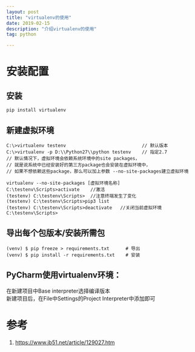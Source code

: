 ```yaml
---
layout: post
title: "virtualenv的使用"
date: 2019-02-15
description: "介绍virtualenv的使用"
tag: python

---
```


# 安装配置
## 安装
```
pip install virtualenv
```

## 新建虚拟环境
```
C:\>virtualenv testenv                            // 默认版本
C:\>virtualenv -p D:\\Python27\\python testenv    // 指定2.7
// 默认情况下，虚拟环境会依赖系统环境中的site packages，
// 就是说系统中已经安装好的第三方package也会安装在虚拟环境中，
// 如果不想依赖这些package，那么可以加上参数 --no-site-packages建立虚拟环境
 
virtualenv --no-site-packages [虚拟环境名称]
C:\testenv\Scripts>activate    //激活
(testenv) C:\testenv\Scripts>  //注意终端发生了变化
(testenv) C:\testenv\Scripts>pip3 list
(testenv) C:\testenv\Scripts>deactivate   //关闭当前虚拟环境
C:\testenv\Scripts>
```

## 导出每个包版本/安装所需包
```
(venv) $ pip freeze > requirements.txt      # 导出
(venv) $ pip install -r requirements.txt    # 安装
```

## PyCharm使用virtualenv环境：
在新建项目中Base interpreter选择编译版本<br>
新建项目后，在File中Settings的Project Interpreter中添加即可


# 参考
1. https://www.jb51.net/article/129027.htm
